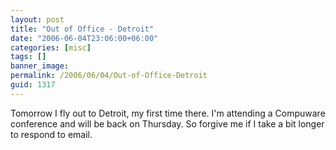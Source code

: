 ```yaml
---
layout: post
title: "Out of Office - Detroit"
date: "2006-06-04T23:06:00+06:00"
categories: [misc]
tags: []
banner_image: 
permalink: /2006/06/04/Out-of-Office-Detroit
guid: 1317
---
```


Tomorrow I fly out to Detroit, my first time there. I'm attending a Compuware conference and will be back on Thursday. So forgive me if I take a bit longer to respond to email.